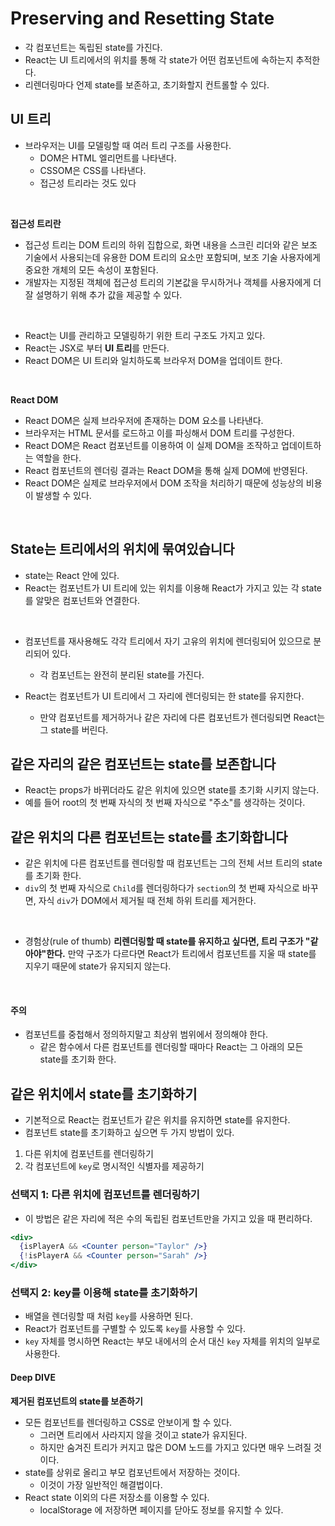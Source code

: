 # Preserving and Resetting State

- 각 컴포넌트는 독립된 state를 가진다.
- React는 UI 트리에서의 위치를 통해 각 state가 어떤 컴포넌트에 속하는지 추적한다.
- 리렌더링마다 언제 state를 보존하고, 초기화할지 컨트롤할 수 있다.

## UI 트리

- 브라우저는 UI를 모델링할 때 여러 트리 구조를 사용한다.
  - DOM은 HTML 엘리먼트를 나타낸다.
  - CSSOM은 CSS를 나타낸다.
  - 접근성 트리라는 것도 있다

<br />

**접근성 트리란**

- 접근성 트리는 DOM 트리의 하위 집합으로, 화면 내용을 스크린 리더와 같은 보조 기술에서 사용되는데 유용한 DOM 트리의 요소만 포함되며, 보조 기술 사용자에게 중요한 개체의 모든 속성이 포함된다.
- 개발자는 지정된 객체에 접근성 트리의 기본값을 무시하거나 객체를 사용자에게 더 잘 설명하기 위해 추가 값을 제공할 수 있다.

<br />

- React는 UI를 관리하고 모델링하기 위한 트리 구조도 가지고 있다.
- React는 JSX로 부터 **UI 트리**를 만든다.
- React DOM은 UI 트리와 일치하도록 브라우저 DOM을 업데이트 한다.

<br />

**React DOM**

- React DOM은 실제 브라우저에 존재하는 DOM 요소를 나타낸다.
- 브라우저는 HTML 문서를 로드하고 이를 파싱해서 DOM 트리를 구성한다.
- React DOM은 React 컴포넌트를 이용하여 이 실제 DOM을 조작하고 업데이트하는 역할을 한다.
- React 컴포넌트의 렌더링 결과는 React DOM을 통해 실제 DOM에 반영된다.
- React DOM은 실제로 브라우저에서 DOM 조작을 처리하기 때문에 성능상의 비용이 발생할 수 있다.

<br />

## State는 트리에서의 위치에 묶여있습니다

- state는 React 안에 있다.
- React는 컴포넌트가 UI 트리에 있는 위치를 이용해 React가 가지고 있는 각 state를 알맞은 컴포넌트와 연결한다.

<br />

- 컴포넌트를 재사용해도 각각 트리에서 자기 고유의 위치에 렌더링되어 있으므로 분리되어 있다.

  - 각 컴포넌트는 완전히 분리된 state를 가진다.

- React는 컴포넌트가 UI 트리에서 그 자리에 렌더링되는 한 state를 유지한다.
  - 만약 컴포넌트를 제거하거나 같은 자리에 다른 컴포넌트가 렌더링되면 React는 그 state를 버린다.

## 같은 자리의 같은 컴포넌트는 state를 보존합니다

- React는 props가 바뀌더라도 같은 위치에 있으면 state를 초기화 시키지 않는다.
- 예를 들어 root의 첫 번째 자식의 첫 번째 자식으로 "주소"를 생각하는 것이다.

## 같은 위치의 다른 컴포넌트는 state를 초기화합니다

- 같은 위치에 다른 컴포넌트를 렌더링할 때 컴포넌트는 그의 전체 서브 트리의 state를 초기화 한다.
- `div`의 첫 번째 자식으로 `Child`를 렌더링하다가 `section`의 첫 번째 자식으로 바꾸면, 자식 `div`가 DOM에서 제거될 때 전체 하위 트리를 제거한다.

<br />

- 경험상(rule of thumb) **리렌더링할 때 state를 유지하고 싶다면, 트리 구조가 "같아야"한다.** 만약 구조가 다르다면 React가 트리에서 컴포넌트를 지울 때 state를 지우기 때문에 state가 유지되지 않는다.

<br />

#### 주의

- 컴포넌트를 중첩해서 정의하지말고 최상위 범위에서 정의해야 한다.
  - 같은 함수에서 다른 컴포넌트를 렌더링할 때마다 React는 그 아래의 모든 state를 초기화 한다.

## 같은 위치에서 state를 초기화하기

- 기본적으로 React는 컴포넌트가 같은 위치를 유지하면 state를 유지한다.
- 컴포넌트 state를 초기화하고 싶으면 두 가지 방법이 있다.

1. 다른 위치에 컴포넌트를 렌더링하기
2. 각 컴포넌트에 `key`로 명시적인 식별자를 제공하기

### 선택지 1: 다른 위치에 컴포넌트를 렌더링하기

- 이 방법은 같은 자리에 적은 수의 독립된 컴포넌트만을 가지고 있을 때 편리하다.

```jsx
<div>
  {isPlayerA && <Counter person="Taylor" />}
  {!isPlayerA && <Counter person="Sarah" />}
</div>
```

### 선택지 2: key를 이용해 state를 초기화하기

- 배열을 렌더링할 때 처럼 `key`를 사용하면 된다.
- React가 컴포넌트를 구별할 수 있도록 `key`를 사용할 수 있다.
- `key` 자체를 명시하면 React는 부모 내에서의 순서 대신 `key` 자체를 위치의 일부로 사용한다.

#### Deep DIVE

**제거된 컴포넌트의 state를 보존하기**

- 모든 컴포넌트를 렌더링하고 CSS로 안보이게 할 수 있다.
  - 그러면 트리에서 사라지지 않을 것이고 state가 유지된다.
  - 하지만 숨겨진 트리가 커지고 많은 DOM 노드를 가지고 있다면 매우 느려질 것이다.
- state를 상위로 올리고 부모 컴포넌트에서 저장하는 것이다.
  - 이것이 가장 일반적인 해결법이다.
- React state 이외의 다른 저장소를 이용할 수 있다.
  - localStorage 에 저장하면 페이지를 닫아도 정보를 유지할 수 있다.
